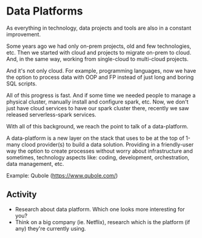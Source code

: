 # Data Platforms

As everything in technology, data projects and tools are also in a constant improvement.

Some years ago we had only on-prem projects, old and few technologies, etc. Then we started with cloud and projects to migrate 
on-prem to cloud. And, in the same way, working from single-cloud to multi-cloud projects. 

And it's not only cloud. For example, programming languages, now we have the option to process data with OOP and FP instead of 
just long and boring SQL scripts. 

All of this progress is fast. And if some time we needed people to manage a physical cluster, manually install and configure spark, etc. 
Now, we don't just have cloud services to have our spark cluster there, recently we saw released serverless-spark services.

With all of this background, we reach the point to talk of a data-platform.

A data-platform is a new layer on the stack that uses to be at the top of 1-many clood provider(s) to 
build a data solution. Providing in a friendly-user way the option to create processes without worry about infrastructure and 
sometimes, technology aspects like: coding, development, orchestration, data management, etc.

Example: Qubole (<https://www.qubole.com/>)

## Activity
- Research about data platform. Which one looks more interesting for you?
- Think on a big company (ie. Netflix), research which is the platform (if any) they're currently using.
